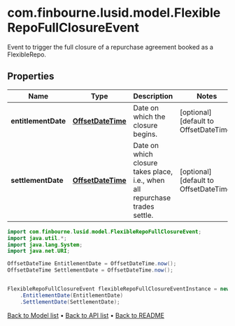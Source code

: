 # com.finbourne.lusid.model.FlexibleRepoFullClosureEvent
Event to trigger the full closure of a repurchase agreement booked as a FlexibleRepo.

## Properties

Name | Type | Description | Notes
------------ | ------------- | ------------- | -------------
**entitlementDate** | [**OffsetDateTime**](OffsetDateTime.md) | Date on which the closure begins. | [optional] [default to OffsetDateTime]
**settlementDate** | [**OffsetDateTime**](OffsetDateTime.md) | Date on which closure takes place, i.e., when all repurchase trades settle. | [optional] [default to OffsetDateTime]

```java
import com.finbourne.lusid.model.FlexibleRepoFullClosureEvent;
import java.util.*;
import java.lang.System;
import java.net.URI;

OffsetDateTime EntitlementDate = OffsetDateTime.now();
OffsetDateTime SettlementDate = OffsetDateTime.now();


FlexibleRepoFullClosureEvent flexibleRepoFullClosureEventInstance = new FlexibleRepoFullClosureEvent()
    .EntitlementDate(EntitlementDate)
    .SettlementDate(SettlementDate);
```


[Back to Model list](../README.md#documentation-for-models) &#8226; [Back to API list](../README.md#documentation-for-api-endpoints) &#8226; [Back to README](../README.md)
